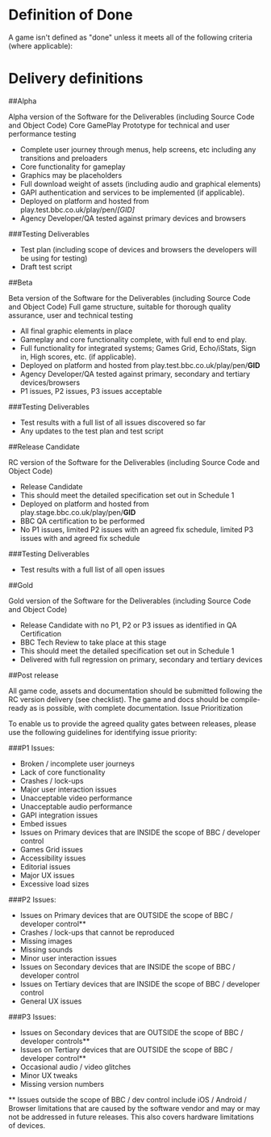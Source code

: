 # Definition of Done

A game isn't defined as "done" unless it meets all of the following criteria (where applicable):

# Delivery definitions
##Alpha

Alpha version of the Software for the Deliverables (including Source Code and Object Code) Core GamePlay Prototype for technical and user performance testing

* Complete user journey through menus, help screens, etc including any transitions and preloaders
* Core functionality for gameplay
* Graphics may be placeholders
* Full download weight of assets  (including audio and graphical elements)
* GAPI authentication and services to be implemented (if applicable).
* Deployed on platform and hosted from play.test.bbc.co.uk/play/pen/*[GID]*
* Agency Developer/QA  tested against primary devices and browsers

###Testing Deliverables

* Test plan (including scope of devices and browsers the developers will be using for testing)
* Draft test script

##Beta

Beta version of the Software for the Deliverables (including Source Code and Object Code)   Full game structure, suitable for thorough quality assurance, user and technical testing

* All final graphic elements in place
* Gameplay and core functionality complete, with full end to end play.
* Full functionality for integrated systems; Games Grid, Echo/iStats, Sign in, High scores, etc. (if applicable).
* Deployed on platform and hosted from play.test.bbc.co.uk/play/pen/**GID**
* Agency Developer/QA tested against primary, secondary and tertiary devices/browsers
* P1 issues, P2 issues, P3 issues acceptable

###Testing Deliverables

* Test results with a full list of all issues discovered so far
* Any updates to the test plan and test script

##Release Candidate

RC version of the Software for the Deliverables (including Source Code and Object Code)

* Release Candidate
* This should meet the detailed specification set out in Schedule 1
* Deployed on platform and hosted from play.stage.bbc.co.uk/play/pen/**GID**
* BBC QA certification to be performed
* No P1 issues, limited P2 issues with an agreed fix schedule, limited P3 issues with and agreed fix schedule

###Testing Deliverables

* Test results with a full list of all open issues

##Gold

Gold version of the Software for the Deliverables (including Source Code and Object Code)

* Release Candidate with no P1, P2 or P3 issues as identified in QA Certification
* BBC Tech Review to take place at this stage
* This should meet the detailed specification set out in Schedule 1
* Delivered with full regression on primary, secondary and tertiary devices

##Post release

All game code, assets and documentation should be submitted following the RC version delivery (see checklist). The game and docs should be compile-ready as is possible, with complete documentation.
Issue Prioritization

To enable us to provide the agreed quality gates between releases, please use the following guidelines for identifying issue priority:

###P1 Issues:

* Broken / incomplete user journeys
* Lack of core functionality
* Crashes / lock-ups
* Major user interaction issues
* Unacceptable video performance
* Unacceptable audio performance
* GAPI integration issues
* Embed issues
* Issues on Primary devices that are INSIDE the scope of BBC / developer control
* Games Grid issues
* Accessibility issues
* Editorial issues
* Major UX issues
* Excessive load sizes

###P2 Issues:

* Issues on Primary devices that are OUTSIDE the scope of BBC / developer control**
* Crashes / lock-ups that cannot be reproduced
* Missing images
* Missing sounds
* Minor user interaction issues
* Issues on Secondary devices that are INSIDE the scope of BBC / developer control
* Issues on Tertiary devices that are INSIDE the scope of BBC / developer control
* General UX issues

###P3 Issues:

* Issues on Secondary devices that are OUTSIDE the scope of BBC / developer controls**
* Issues on Tertiary devices that are OUTSIDE the scope of BBC / developer control**
* Occasional audio / video glitches
* Minor UX tweaks
* Missing version numbers

** Issues outside the scope of BBC / dev control include iOS / Android / Browser limitations that are caused by the software vendor and may or may not be addressed in future releases. This also covers hardware limitations of devices.
